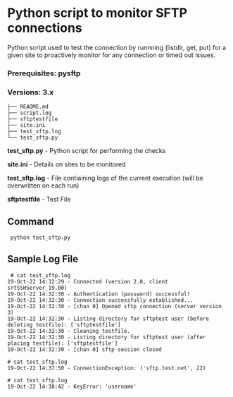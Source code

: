 Python script to monitor SFTP connections
=========================================

Python script used to test the connection by runnning (listdir, get, put) for a given site to proactively monitor for any connection or timed out issues.

### **Prerequisites:** pysftp

### **Versions:** 3.x

```
├── README.md
├── script.log
├── sftptestfile
├── site.ini
├── test_sftp.log
└── test_sftp.py
```
**test_sftp.py** - Python script for performing the checks

**site.ini** - Details on sites to be monitored

**test_sftp.log** - File contiaining logs of the current execution (will be overwritten on each run)

**sftptestfile** - Test File

## Command
```
 python test_sftp.py
```

## Sample Log File

```
 # cat test_sftp.log
19-Oct-22 14:32:29 - Connected (version 2.0, client srtSSHServer_19.00)
19-Oct-22 14:32:30 - Authentication (password) successful!
19-Oct-22 14:32:30 - Connection successfully established...
19-Oct-22 14:32:30 - [chan 0] Opened sftp connection (server version 3)
19-Oct-22 14:32:30 - Listing directory for sftptest user (before deleting testfile): ['sftptestfile']
19-Oct-22 14:32:30 - Cleaning testfile.
19-Oct-22 14:32:30 - Listing directory for sftptest user (after placing testfile): ['sftptestfile']
19-Oct-22 14:32:30 - [chan 0] sftp session closed
```


```
# cat test_sftp.log
19-Oct-22 14:37:50 - ConnectionException: ('sftp.test.net', 22)
```

```
# cat test_sftp.log
19-Oct-22 14:38:42 - KeyError: 'username'
```





